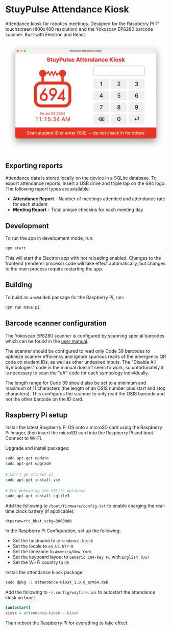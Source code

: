 StuyPulse Attendance Kiosk
==========================

Attendance kiosk for robotics meetings. Designed for the Raspberry Pi 7" touchscreen (800x480 resolution) and the
Yokoscan EP8280 barcode scanner. Built with Electron and React.

![Screenshot of app](docs/images/screenshot.png)

## Exporting reports

Attendance data is stored locally on the device in a SQLite database. To export attendance reports, insert a USB drive
and triple tap on the 694 logo. The following report types are available:

- **Attendance Report** - Number of meetings attended and attendance rate for each student
- **Meeting Report** - Total unique checkins for each meeting day

## Development

To run the app in development mode, run:

```bash
npm start
```

This will start the Electron app with hot reloading enabled. Changes to the frontend (renderer process) code will take
effect automatically, but changes to the main process require restarting the app.

## Building

To build an `arm64` deb package for the Raspberry Pi, run:

```bash
npm run make:pi
```

## Barcode scanner configuration

The Yokoscan EP8280 scanner is configured by scanning special barcodes which can be found in the
[user manual](docs/EP8280_NFC_User_Guide.pdf).

The scanner should be configured to read only Code 39 barcodes to optimize scanner efficiency and ignore spurious reads
of the emergency QR code on student IDs, as well as other undesired inputs. The "Disable All Symbologies" code in the
manual doesn't seem to work, so unfortunately it is necessary to scan the "off" code for each symbology individually.

The length range for Code 39 should also be set to a minimum and maximum of 11 characters (the length of an OSIS number
plus start and stop characters). This configures the scanner to only read the OSIS barcode and not the other barcode on
the ID card.

## Raspberry Pi setup

Install the latest Raspberry Pi OS onto a microSD card using the Raspberry Pi Imager, then insert the microSD card into
the Raspberry Pi and boot. Connect to Wi-Fi.

Upgrade and install packages:

```bash
sudo apt-get update
sudo apt-get upgrade

# Can't go without it
sudo apt-get install vim

# For debugging the SQLite database
sudo apt-get install sqlite3
```

Add the following to `/boot/firmware/config.txt` to enable charging the real-time clock battery (if applicable):

```
dtparam=rtc_bbat_vchg=3000000
```

In the Raspberry Pi Configuration, set up the following:

- Set the hostname to `attendance-kiosk`
- Set the locale to `en_US.UTF-8`
- Set the timezone to `America/New_York`
- Set the keyboard layout to `Generic 104-key PC` with `English (US)`
- Set the Wi-Fi country to `US`

Install the attendance kiosk package:

```bash
sudo dpkg -i attendance-kiosk_1.0.0_arm64.deb
```

Add the following to `~/.config/wayfire.ini` to autostart the attendance kiosk on boot:

```ini
[autostart]
kiosk = attendance-kiosk --kiosk
```

Then reboot the Raspberry Pi for everything to take effect.
